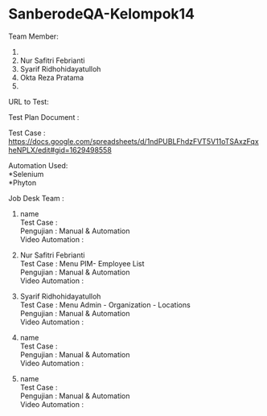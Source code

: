 # SanberodeQA-Kelompok14

Team Member:
1.  <br>
2. Nur Safitri Febrianti<br>
3. Syarif Ridhohidayatulloh<br>
4. Okta Reza Pratama<br>
5. <br>
 
URL to Test: 

Test Plan Document :  <br>

Test Case : https://docs.google.com/spreadsheets/d/1ndPUBLFhdzFVT5V11oTSAxzFqxheNPLX/edit#gid=1629498558 <br>

Automation Used:<br>
*Selenium<br>
*Phyton<br>

Job Desk Team :
1. name <br>
Test Case : <br>
Pengujian : Manual & Automation <br>
Video Automation : 

2. Nur Safitri Febrianti <br>
Test Case : Menu PIM- Employee List <br>
Pengujian : Manual & Automation <br>
Video Automation : 

3. Syarif Ridhohidayatulloh <br>
Test Case : Menu Admin - Organization - Locations  <br>
Pengujian : Manual & Automation <br>
Video Automation : 

4.  name <br>
Test Case :  <br>
Pengujian : Manual & Automation <br>
Video Automation : 

5.  name <br>
Test Case :  <br>
Pengujian : Manual & Automation <br>
Video Automation : 
